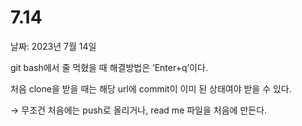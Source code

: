 # 7.14

날짜: 2023년 7월 14일

git bash에서 줄 먹혔을 때 해결방법은 ‘Enter+q’이다.

처음 clone을 받을 때는 해당 url에 commit이 이미 된 상태여야 받을 수 있다.

→ 무조건 처음에는 push로 올리거나, read me 파일을 처음에 만든다.
